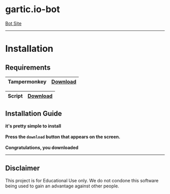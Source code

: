 # gartic.io-bot
[Bot Site](https://anonimbiri.github.io/gartic.io-bot/)



-----------------------
# Installation
## Requirements 
| Tampermonkey  | [Download](https://www.tampermonkey.net) |
| ----------- | ------- |

| Script        | [Download](https://github.com/anonimbiri/gartic.io-bot/raw/main/script/Gartic%20bot%20control.user.js) |
| ----------- | ------- |

## Installation Guide
**it's pretty simple to install**\
\
**Press the `download` button that appears on the screen.**\
\
**Congratulations, you downloaded**

    


-----------------------
## Disclaimer 
This project is for Educational Use only. We do not condone this software being used to gain an advantage against other people.
